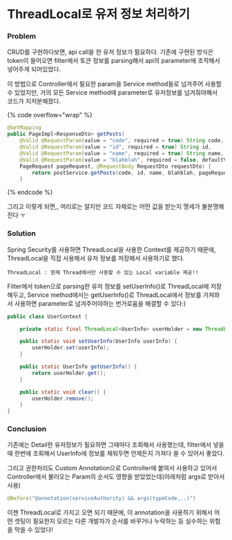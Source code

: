 # ThreadLocal로 유저 정보 처리하기

### Problem

CRUD를 구현하다보면, api call을 한 유저 정보가 필요하다. 기존에 구현된 방식은 token이 들어오면 filter에서 토큰 정보를 parsing해서 api의 parameter에 조작해서 넣어주게 되어있었다.

이 방법으로 Controller에서 필요한 param을 Service method들로 넘겨주어 사용할 수 있었지만, 거의 모든 Service method에 parameter로 유저정보를 넘겨줘야해서 코드가 지저분해졌다.

{% code overflow="wrap" %}
```java
@GetMapping
public PageImpl<ResponseDto> getPosts(
    @Valid @RequestParam(value = "code", required = true) String code,
    @Valid @RequestParam(value = "id", required = true) String id,
    @Valid @RequestParam(value = "name", required = true) String name,
    @Valid @RequestParam(value = "blahblah", required = false, defaultValue = "") String blahblah,
    PageRequest pageRequest, @RequestBody RequestDto requestDto) {
        return postService.getPosts(code, id, name, blahblah, pageRequest, requestDto);
    }
```
{% endcode %}

그리고 이렇게 되면,, 머리로는 알지만 코드 자체로는 어떤 값을 받는지 명세가 불분명해진다 ㅜ

### Solution

Spring Security를 사용하면 ThreadLocal을 사용한 Context를 제공하기 때문에, ThreadLocal을 직접 사용해서 유저 정보를 저장해서 사용하기로 했다.

```
ThreadLocal : 현재 Thread에서만 사용할 수 있는 Local variable 제공!!
```

Filter에서 token으로 parsing한 유저 정보를 setUserInfo()로 ThreadLocal에 저장해두고, Service method에서는 getUserInfo()로 ThreadLocal에서 정보를 가져와서 사용하면 parameter로 넘겨주어야하는 번거로움을 해결할 수 있다:)

```java
public class UserContext {

    private static final ThreadLocal<UserInfo> userHolder = new ThreadLocal<>();

    public static void setUserInfo(UserInfo userInfo) {
        userHolder.set(userInfo);
    }

    public static UserInfo getUserInfo() {
        return userHolder.get();
    }

    public static void clear() {
        userHolder.remove();
    }
}
```

### Conclusion

기존에는 Detail한 유저정보가 필요하면 그때마다 조회해서 사용했는데, filter에서 넣을 때 한번에 조회해서 UserInfo에 정보를 채워두면 언제든지 가져다 쓸 수 있어서 좋았다.

그리고 권한처리도 Custom Annotation으로 Controller에 붙여서 사용하고 있어서 Controller에서 불러오는 Param의 순서도 영향을 받았었는데(아래처럼 args로 받아서 사용)

```java
@Before("@annotation(serviceAuthority) && args(typeCode,..)")
```

이젠 ThreadLocal로 가지고 오면 되기 때문에, 이 annotation을 사용하기 위해서 어떤 셋팅이 필요한지 모르는 다른 개발자가 순서를 바꾸거나 누락하는 등 실수하는 위험을 막을 수 있었다!
